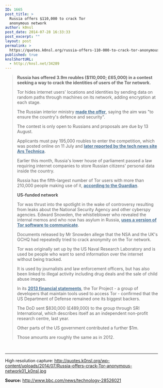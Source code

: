 ```yaml
---
ID: 1665
post_title: >
  Russia offers $110,000 to crack Tor
  anonymous network
author: k0nsl
post_date: 2014-07-28 16:33:33
post_excerpt: ""
layout: post
permalink: >
  https://quotes.k0nsl.org/russia-offers-110-000-to-crack-tor-anonymous-network.html
published: true
knslShortURL:
  - http://knsl.net/34289
---
```

<blockquote>
<p id="story_continues_1" class="introduction" style="font-weight: bold;">Russia has offered 3.9m roubles ($110,000; £65,000) in a contest seeking a way to crack the identities of users of the Tor network.</p>
Tor hides internet users' locations and identities by sending data on random paths through machines on its network, adding encryption at each stage.

The Russian interior ministry <a style="font-weight: bold; color: #4a7194;" href="http://zakupki.gov.ru/epz/order/notice/zkk44/view/common-info.html?regNumber=0373100088714000008">made the offer</a>, saying the aim was "to ensure the country's defence and security".

The contest is only open to Russians and proposals are due by 13 August.

Applicants must pay 195,000 roubles to enter the competition, which was posted online on 11 July and <a style="font-weight: bold; color: #4a7194;" href="http://arstechnica.com/security/2014/07/russia-publicly-joins-war-on-tor-privacy-with-111000-bounty/">later reported by the tech news site Ars Technica</a>.

Earlier this month, Russia's lower house of parliament passed a law requiring internet companies to store Russian citizens' personal data inside the country.

Russia has the fifth-largest number of Tor users with more than 210,000 people making use of it, <a style="font-weight: bold; color: #4a7194;" href="http://www.theguardian.com/world/2014/jul/25/russia-research-identify-users-tor">according to the Guardian</a>.

<span class="cross-head" style="font-weight: bold; color: #505050;">US-funded network</span>

Tor was thrust into the spotlight in the wake of controversy resulting from leaks about the National Security Agency and other cyberspy agencies. Edward Snowden, the whistleblower who revealed the internal memos and who now has asylum in Russia, <a style="font-weight: bold; color: #4a7194;" href="http://blogs.wsj.com/personal-technology/2014/03/10/privacy-snowden/">uses a version of Tor software to communicate</a>.

Documents released by Mr Snowden allege that the NSA and the UK's GCHQ had repeatedly tried to crack anonymity on the Tor network.

Tor was originally set up by the US Naval Research Laboratory and is used be people who want to send information over the internet without being tracked.

It is used by journalists and law enforcement officers, but has also been linked to illegal activity including drug deals and the sale of child abuse images.

In its <a style="font-weight: bold; color: #4a7194;" href="https://www.torproject.org/about/findoc/2013-TorProject-FinancialStatements.pdf">2013 financial statements</a>, the Tor Project - a group of developers that maintain tools used to access Tor - confirmed that the US Department of Defense remained one its biggest backers.

The DoD sent $830,000 (£489,000) to the group through SRI International, which describes itself as an independent non-profit research centre, last year.

Other parts of the US government contributed a further $1m.

Those amounts are roughly the same as in 2012.</blockquote>
&nbsp;

<hr />

High resolution capture: <a href="http://quotes.k0nsl.org/wp-content/uploads/2014/07/Russia-offers-crack-Tor-anonymous-network01_k0nsl.jpg">http://quotes.k0nsl.org/wp-content/uploads/2014/07/Russia-offers-crack-Tor-anonymous-network01_k0nsl.jpg</a>

<strong>Source:</strong> http://www.bbc.com/news/technology-28526021